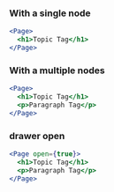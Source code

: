 ### With a single node

```jsx
<Page>
  <h1>Topic Tag</h1>
</Page>
```

### With a multiple nodes

```jsx
<Page>
  <h1>Topic Tag</h1>
  <p>Paragraph Tag</p>
</Page>
```

### drawer open

```jsx
<Page open={true}>
  <h1>Topic Tag</h1>
  <p>Paragraph Tag</p>
</Page>
```
